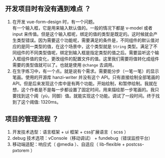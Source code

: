 ## 开发项目时有没有遇到难点 ？
1. 在开发 vue-form-design 时，有一个问题。  
有一个输入框，它是用来输入默认值的。一般的情况下都是 v-model 或者 input 来传值。但是这个输入框呢，绑定的值的类型是既定的。这时候就会产生类型错误。因为需要这个功能呢，需要满足的条件是，不同组件的默认值对应的是同一类型的值，在这个场景中，这个类型就是 <code>String</code> 类型。满足了不同组件的不同类型值呢，绑定到输入框是指定类型的值之后。需要监听这个输入框组件值的变化，更改组件的配置文件的值。这里我们需要将值转化成组件需要的类型值就可以了。也就是使用 <code>@change</code> 去调用。  
2. 在生字练习中，有一个点。就是说有个需求。需要能分步（一笔一笔）的显示笔画。使用的开源库 hanzi-writer 并没有这个 API。只有直接绘制全部笔画的 API。但是后来发现这个库中是有两个功能。开始绘制，和暂停绘制。我就在想，这个作者是不是每一步都设置了固定时间，用来描绘那一步笔画的。我只要找到这个阈（yù，同御）值。就能实现这个功能。调试了一段时间。终于找到了这个阈值: 1320ms。

## 项目的管理流程 ？
1. 开发技术选型：语言框架 + ui 框架 + css扩展语言（ scss ）
2. debug 技术选项：vConsole（移动调试） + fundebug（错误监控平台）
3. 移动端适配：响应式（ @media ）、自适应（ lib-flexible + postcss-pxtorem ）